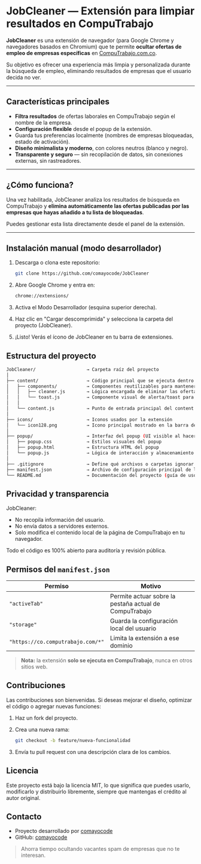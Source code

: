 # JobCleaner — Extensión para limpiar resultados en CompuTrabajo

**JobCleaner** es una extensión de navegador (para Google Chrome y navegadores basados en Chromium) que te permite **ocultar ofertas de empleo de empresas específicas** en [CompuTrabajo.com.co](https://www.computrabajo.com.co).

Su objetivo es ofrecer una experiencia más limpia y personalizada durante la búsqueda de empleo, eliminando resultados de empresas que el usuario decida no ver.

---

## Características principales

- **Filtra resultados** de ofertas laborales en CompuTrabajo según el nombre de la empresa.
- **Configuración flexible** desde el popup de la extensión.
- Guarda tus preferencias localmente (nombres de empresas bloqueadas, estado de activación).
- **Diseño minimalista y moderno**, con colores neutros (blanco y negro).
- **Transparente y seguro** — sin recopilación de datos, sin conexiones externas, sin rastreadores.

---

## ¿Cómo funciona?

Una vez habilitada, JobCleaner analiza los resultados de búsqueda en CompuTrabajo y **elimina automáticamente las ofertas publicadas por las empresas que hayas añadido a tu lista de bloqueadas**.

Puedes gestionar esta lista directamente desde el panel de la extensión.

---

## Instalación manual (modo desarrollador)

1. Descarga o clona este repositorio:

   ```bash
   git clone https://github.com/comayocode/JobCleaner
   ```

2. Abre Google Chrome y entra en:

   ```bash
   chrome://extensions/
   ```

3. Activa el Modo Desarrollador (esquina superior derecha).

4. Haz clic en "Cargar descomprimida" y selecciona la carpeta del proyecto (JobCleaner).

5. ¡Listo! Verás el ícono de JobCleaner en tu barra de extensiones.

## Estructura del proyecto

```bash
JobCleaner/                   → Carpeta raíz del proyecto
│
├── content/                  → Código principal que se ejecuta dentro de Computrabajo (content script)
│   ├── components/           → Componentes reutilizables para mantener el código modular
│   │   ├── cleaner.js        → Lógica encargada de eliminar las ofertas según empresas bloqueadas
│   │   └── toast.js          → Componente visual de alerta/toast para mostrar notificaciones en pantalla
│   │
│   └── content.js            → Punto de entrada principal del content script (inicializa y coordina todo)
│
├── icons/                    → Iconos usados por la extensión
│   └── icon128.png           → Icono principal mostrado en la barra del navegador y en la tienda
│
├── popup/                    → Interfaz del popup (UI visible al hacer clic en el ícono de la extensión)
│   ├── popup.css             → Estilos visuales del popup
│   ├── popup.html            → Estructura HTML del popup
│   └── popup.js              → Lógica de interacción y almacenamiento de configuración del popup
│
├── .gitignore                → Define qué archivos o carpetas ignorar en Git
├── manifest.json             → Archivo de configuración principal de la extensión (nombre, permisos, scripts, etc.)
└── README.md                 → Documentación del proyecto (guía de uso, instalación, propósito, etc.)
```

## Privacidad y transparencia

JobCleaner:

- No recopila información del usuario.
- No envía datos a servidores externos.
- Solo modifica el contenido local de la página de CompuTrabajo en tu navegador.

Todo el código es 100% abierto para auditoría y revisión pública.

## Permisos del `manifest.json`

| Permiso                           | Motivo                                                 |
| --------------------------------- | ------------------------------------------------------ |
| `"activeTab"`                     | Permite actuar sobre la pestaña actual de CompuTrabajo |
| `"storage"`                       | Guarda la configuración local del usuario              |
| `"https://co.computrabajo.com/*"` | Limita la extensión a ese dominio                      |

> **Nota:** la extensión **solo se ejecuta en CompuTrabajo**, nunca en otros sitios web.

## Contribuciones

Las contribuciones son bienvenidas.
Si deseas mejorar el diseño, optimizar el código o agregar nuevas funciones:

1. Haz un fork del proyecto.

2. Crea una nueva rama:

   ```bash
   git checkout -b feature/nueva-funcionalidad
   ```

3. Envía tu pull request con una descripción clara de los cambios.

## Licencia

Este proyecto está bajo la licencia MIT, lo que significa que puedes usarlo, modificarlo y distribuirlo libremente, siempre que mantengas el crédito al autor original.

## Contacto

- Proyecto desarrollado por [comayocode](https://github.com/comayocode)
- GitHub: [comayocode](https://github.com/comayocode)

> Ahorra tiempo ocultando vacantes spam de empresas que no te interesan.